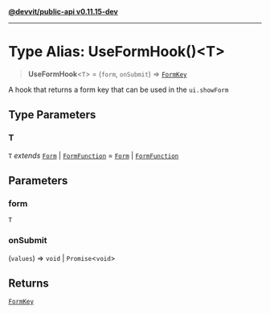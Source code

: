 [**@devvit/public-api v0.11.15-dev**](../README.md)

---

# Type Alias: UseFormHook()\<T\>

> **UseFormHook**\<`T`\> = (`form`, `onSubmit`) => [`FormKey`](FormKey.md)

A hook that returns a form key that can be used in the `ui.showForm`

## Type Parameters

### T

`T` _extends_ [`Form`](Form.md) \| [`FormFunction`](FormFunction.md) = [`Form`](Form.md) \| [`FormFunction`](FormFunction.md)

## Parameters

### form

`T`

### onSubmit

(`values`) => `void` \| `Promise`\<`void`\>

## Returns

[`FormKey`](FormKey.md)
